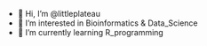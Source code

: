 - 👋 Hi, I’m @littleplateau
- 👀 I’m interested in Bioinformatics & Data_Science
- 🌱 I’m currently learning R_programming

<!---
littleplateau/littleplateau is a ✨ special ✨ repository because its `README.md` (this file) appears on your GitHub profile.
You can click the Preview link to take a look at your changes.
--->
